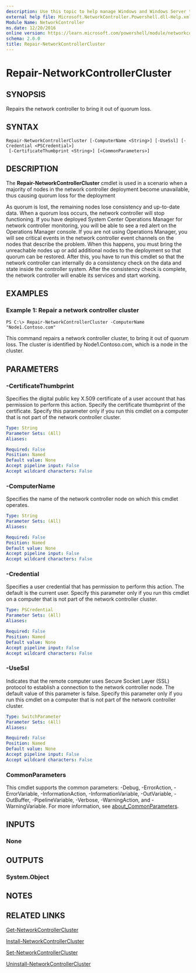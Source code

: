 ```yaml
---
description: Use this topic to help manage Windows and Windows Server technologies with Windows PowerShell.
external help file: Microsoft.NetworkController.Powershell.dll-Help.xml
Module Name: NetworkController
ms.date: 12/20/2016
online version: https://learn.microsoft.com/powershell/module/networkcontroller/repair-networkcontrollercluster?view=windowsserver2022-ps&wt.mc_id=ps-gethelp
schema: 2.0.0
title: Repair-NetworkControllerCluster
---
```


# Repair-NetworkControllerCluster

## SYNOPSIS
Repairs the network controller to bring it out of quorum loss.

## SYNTAX

```
Repair-NetworkControllerCluster [-ComputerName <String>] [-UseSsl] [-Credential <PSCredential>]
 [-CertificateThumbprint <String>] [<CommonParameters>]
```

## DESCRIPTION
The **Repair-NetworkControllerCluster** cmdlet is used in a scenario when a majority of nodes in the network controller deployment become unavailable, thus causing quorum loss for the deployment

As quorum is lost, the remaining nodes lose consistency and up-to-date data.
When a quorum loss occurs, the network controller will stop functioning.
If you have deployed System Center Operations Manager for network controller monitoring, you will be able to see a red alert on the Operations Manager console.
If you are not using Operations Manager, you will see critical events in the network controller event channels on the nodes that describe the problem.
When this happens, you must bring the unreachable nodes up or add additional nodes to the deployment so that quorum can be restored.
After this, you have to run this cmdlet so that the network controller can internally do a consistency check on the data and state inside the controller system.
After the consistency check is complete, the network controller will enable its services and start working.

## EXAMPLES

### Example 1: Repair a network controller cluster
```
PS C:\> Repair-NetworkControllerCluster -ComputerName "Node1.Contoso.com"
```

This command repairs a network controller cluster, to bring it out of quorum loss.
The cluster is identified by Node1.Contoso.com, which is a node in the cluster.

## PARAMETERS

### -CertificateThumbprint
Specifies the digital public key X.509 certificate of a user account that has permission to perform this action.
Specify the certificate thumbprint of the certificate.
Specify this parameter only if you run this cmdlet on a computer that is not part of the network controller cluster.

```yaml
Type: String
Parameter Sets: (All)
Aliases: 

Required: False
Position: Named
Default value: None
Accept pipeline input: False
Accept wildcard characters: False
```

### -ComputerName
Specifies the name of the network controller node on which this cmdlet operates.

```yaml
Type: String
Parameter Sets: (All)
Aliases: 

Required: False
Position: Named
Default value: None
Accept pipeline input: False
Accept wildcard characters: False
```

### -Credential
Specifies a user credential that has permission to perform this action.
The default is the current user.
Specify this parameter only if you run this cmdlet on a computer that is not part of the network controller cluster.

```yaml
Type: PSCredential
Parameter Sets: (All)
Aliases: 

Required: False
Position: Named
Default value: None
Accept pipeline input: False
Accept wildcard characters: False
```

### -UseSsl
Indicates that the remote computer uses Secure Socket Layer (SSL) protocol to establish a connection to the network controller node.
The default value of this parameter is false.
Specify this parameter only if you run this cmdlet on a computer that is not part of the network controller cluster.

```yaml
Type: SwitchParameter
Parameter Sets: (All)
Aliases: 

Required: False
Position: Named
Default value: None
Accept pipeline input: False
Accept wildcard characters: False
```

### CommonParameters
This cmdlet supports the common parameters: -Debug, -ErrorAction, -ErrorVariable, -InformationAction, -InformationVariable, -OutVariable, -OutBuffer, -PipelineVariable, -Verbose, -WarningAction, and -WarningVariable. For more information, see [about_CommonParameters](https://go.microsoft.com/fwlink/?LinkID=113216).

## INPUTS

### None

## OUTPUTS

### System.Object

## NOTES

## RELATED LINKS

[Get-NetworkControllerCluster](./Get-NetworkControllerCluster.md)

[Install-NetworkControllerCluster](./Install-NetworkControllerCluster.md)

[Set-NetworkControllerCluster](./Set-NetworkControllerCluster.md)

[Uninstall-NetworkControllerCluster](./Uninstall-NetworkControllerCluster.md)


